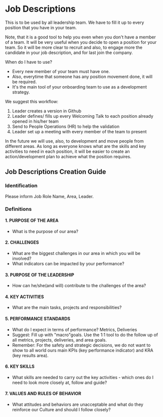 # Job Descriptions

This is to be used by all leadership team. We have to fill it up to every position that you have in your team.

Note, that it is a good tool to help you even when you don't have a member of a team.
It will be very useful when you decide to open a position for your team.
So it will be more clear to recruit and also, to engage more the candidate in your job description, and for last join the company.

When do I have to use?
- Every new member of your team must have one.
- Also, everytime that someone has any position movement done, it will be required.
- It's the main tool of your onboarding team to use as a development strategy.

We suggest this workflow:
1. Leader creates a version in Github
2. Leader defines/ fills up every Welcoming Talk to each position already opened in his/her team
3. Send to People Operations (HR) to  help the validation
4. Leader set up a meeting with every member of the team to present

In the future we will use, also, to development and move people from different areas. As long as everyone knows what are the skills and key activities to need in each position, it will be easier to create an action/development plan to achieve what the position requires.

## Job Descriptions Creation Guide

### Identification

Please inform Job Role Name, Area, Leader.

### Definitions

#### 1. PURPOSE OF THE AREA

- What is the purpose of our area?

#### 2. CHALLENGES

- What are the biggest challenges in our area in which you will be involved? 
- What indicators can be impacted by your performance?

#### 3. PURPOSE OF THE LEADERSHIP

- How can he/she(and will) contribute to the challenges of the area?

#### 4. KEY ACTIVITIES

- What are the main tasks, projects and responsibilities?

#### 5. PERFORMANCE STANDARDS

- What do I expect in terms of performance? Metrics, Deliveries
- Suggest: Fill up with "macro"goals. Use the 1:1 tool to do the follow up of all metrics, projects, deliveries, and area goals.
- Remember: For the safety and strategic decisions, we do not want to show to all world ours main KPIs (key performance indicator) and KRA (key results area).
 
#### 6. KEY SKILLS

- What skills are needed to carry out the key activities - which ones do I need to look more closely at, follow and guide?
  
#### 7. VALUES AND RULES OF BEHAVIOR

- What attitudes and behaviors are unacceptable and what do they reinforce our Culture and should I follow closely?
